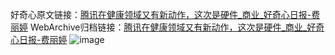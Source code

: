 好奇心原文链接：[腾讯在健康领域又有新动作，这次是硬件_商业_好奇心日报-费丽婷](https://www.qdaily.com/articles/5410.html)
WebArchive归档链接：[腾讯在健康领域又有新动作，这次是硬件_商业_好奇心日报-费丽婷](http://web.archive.org/web/20190623164722/https://www.qdaily.com/articles/5410.html)
![image](http://ww3.sinaimg.cn/large/007d5XDply1g3wha2pnvmj30u03uyqrc)